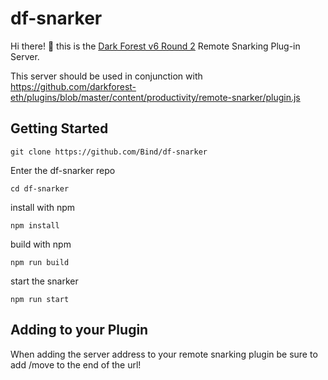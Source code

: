 # df-snarker

Hi there! :wave: this is the [Dark Forest v6 Round 2](https://zkga.me) Remote Snarking Plug-in Server.

This server should be used in conjunction with https://github.com/darkforest-eth/plugins/blob/master/content/productivity/remote-snarker/plugin.js


## Getting Started

`git clone https://github.com/Bind/df-snarker`

Enter the df-snarker repo

`cd df-snarker`

install with npm

`npm install`

build with npm

`npm run build`

start the snarker

`npm run start`


## Adding to your Plugin

When adding the server address to your remote snarking plugin be sure to add /move to the end of the url!
